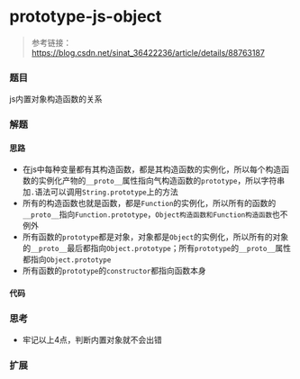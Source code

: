 # prototype-js-object

> 参考链接：https://blog.csdn.net/sinat_36422236/article/details/88763187

### 题目

js内置对象构造函数的关系



### 解题

#### 思路

- 在js中每种变量都有其构造函数，都是其构造函数的实例化，所以每个构造函数的实例化产物的`__proto__`属性指向气构造函数的`prototype`，所以字符串加`.`语法可以调用`String.prototype`上的方法
- 所有的构造函数也就是函数，都是`Function`的实例化，所以所有的函数的`__proto__`指向`Function.prototype`，`Object构造函数和Function构造函数`也不例外
- 所有函数的`prototype`都是对象，对象都是`Object`的实例化，所以所有的对象的`__proto__`最后都指向`Object.prototype`；所有`prototype`的`__proto__`属性都指向`Object.prototype`
- 所有函数的`prototype`的`constructor`都指向函数本身

#### 代码



### 思考

* 牢记以上4点，判断内置对象就不会出错



### 扩展